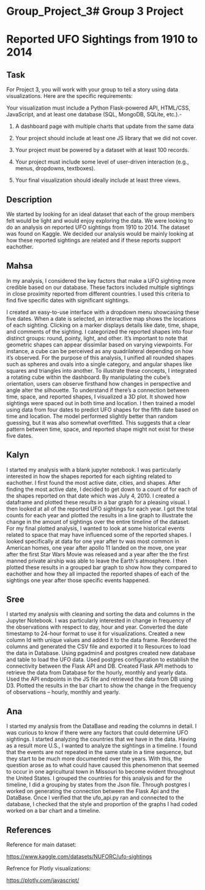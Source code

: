 # Group_Project_3# Group 3 Project

# Reported UFO Sightings from 1910 to 2014

## Task

For Project 3, you will work with your group to tell a story using data visualizations. Here are the specific requirements:

Your visualization must include a Python Flask-powered API, HTML/CSS, JavaScript, and at least one database (SQL, MongoDB, SQLite, etc.).-

1. A dashboard page with multiple charts that update from the same data

2. Your project should include at least one JS library that we did not cover.

3. Your project must be powered by a dataset with at least 100 records.

4. Your project must include some level of user-driven interaction (e.g., menus, dropdowns, textboxes).

5. Your final visualization should ideally include at least three views.

## Description

We started by looking for an ideal dataset that each of the group members felt would be light and would enjoy exploring the data. We were looking to do an analysis on reported UFO sightings from 1910 to 2014. The dataset was found on Kaggle. We decided our analysis would be mainly looking at how these reported sightings are related and if these reports support eachother. 

## Mahsa

In my analysis, I considered the key factors that make a UFO sighting more credible based on our database. These factors included multiple sightings in close proximity reported from different countries. I used this criteria to find five specific dates with significant sightings.

I created an easy-to-use interface with a dropdown menu showcasing these five dates. When a date is selected, an interactive map shows the locations of each sighting. Clicking on a marker displays details like date, time, shape, and comments of the sighting.
I categorized the reported shapes into four distinct groups: round, pointy, light, and other. It’s important to note that geometric shapes can appear dissimilar based on varying viewpoints. For instance, a cube can be perceived as any quadrilateral depending on how it’s observed. For the purpose of this analysis, I unified all rounded shapes such as spheres and ovals into a single category, and angular shapes like squares and triangles into another. To illustrate these concepts, I integrated a rotating cube within the dashboard. By manipulating the cube’s orientation, users can observe firsthand how changes in perspective and angle alter the silhouette.
To understand if there’s a connection between time, space, and reported shapes, I visualized a 3D plot. It showed how sightings were spaced out in both time and location. I then trained a model using data from four dates to predict UFO shapes for the fifth date based on time and location. The model performed slightly better than random guessing, but it was also somewhat overfitted. This suggests that a clear pattern between time, space, and reported shape might not exist for these five dates.

## Kalyn

I started my analysis with a blank jupyter notebook. I was particularly interested in how the shapes reported for each sighting related to eachother. I first found the most active date, cities, and shapes. After finding the most active date, I decided to get down to a count of for each of the shapes reported on that date which was July 4, 2010. I created a dataframe and plotted these results in a bar graph for a pleasing visual. I then looked at all of the reported UFO sightings for each year. I got the total counts for each year and plotted the results in a line graph to illustrate the change in the amount of sightings over the entire timeline of the dataset. For my final plotted analysis, I wanted to look at some historical events related to space that may have influenced some of the reported shapes. I looked specifically at data for one year after tv was most common in American homes, one year after apollo 11 landed on the move, one year after the first Star Wars Movie was released and a year after the the first manned private airship was able to leave the Earth's atmosphere. I then plotted these results in a grouped bar graph to show how they compared to eachother and how they all impacted the reported shapes of each of the sightings one year after those specific events happened.

## Sree

I started my analysis with cleaning and sorting the data and columns in the Jupyter Notebook. I was particularly interested in change in frequency of the observations with respect to day, hour and year. Converted the date timestamp to 24-hour format to use it for visualizations. Created a new column Id with unique values and added it to the data frame. Reordered the columns and generated the CSV file and exported it to Resources to load the data in Database. Using pgadmin4 and postgres created new database and table to load the UFO data. Used postgres configuration to establish the connectivity between the Flask API and DB. Created Flask API methods to retrieve the data from Database for the hourly, monthly and yearly data. Used the API endpoints in the JS file and retrieved the data from DB using D3. Plotted the results in the bar chart to show the change in the frequency of observations – hourly, monthly and yearly.

## Ana

I started my analysis from the DataBase and reading the columns in detail. I was curious to know if there were any factors that could determine UFO sightings. I started analyzing the countries that we have in the data. Having as a result more U.S., I wanted to analyze the sightings in a timeline. I found that the events are not repeated in the same state in a time sequence, but they start to be much more documented over the years. With this, the question arose as to what could have caused this phenomenon that seemed to occur in one agricultural town in Missouri to become evident throughout the United States. 
I grouped the countries for this analysis and for the timeline, I did a grouping by states from the Json file. Through postgres I worked on generating the connection between the Flask Api and the DataBase. Once I verified that the ufo_api.py ran and connected to the database, I checked that the style and proportion of the graphs I had coded worked on a bar chart and a timeline.









## References

Reference for main dataset:

https://www.kaggle.com/datasets/NUFORC/ufo-sightings 

Refrence for Plotly visualizations:

https://plotly.com/javascript/
